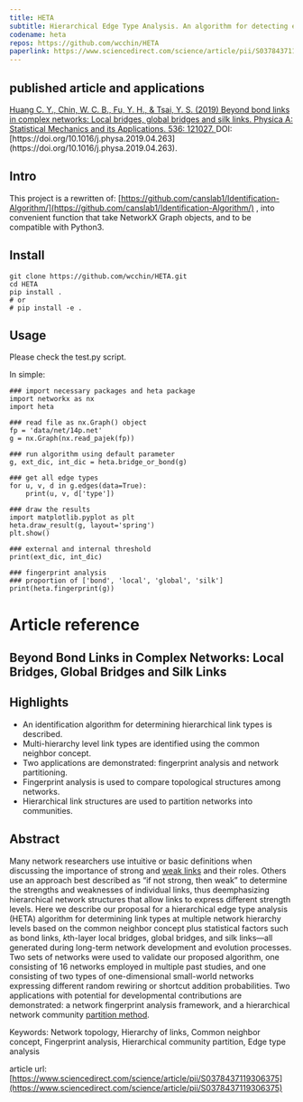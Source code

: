 ```yaml
---
title: HETA
subtitle: Hierarchical Edge Type Analysis. An algorithm for detecting edge types using common neighbor concept.
codename: heta
repos: https://github.com/wcchin/HETA
paperlink: https://www.sciencedirect.com/science/article/pii/S0378437119306375
---
```


## published article and applications

<a href="https://www.sciencedirect.com/science/article/pii/S0378437119306375" target="blank">
Huang C. Y., Chin, W. C. B., Fu, Y. H., & Tsai, Y. S. (2019) Beyond bond links in complex networks: Local bridges, global bridges and silk links. Physica A: Statistical Mechanics and its Applications. 536: 121027. </a>  
DOI: [https://doi.org/10.1016/j.physa.2019.04.263](https://doi.org/10.1016/j.physa.2019.04.263).


## Intro

This project is a rewritten of: [https://github.com/canslab1/Identification-Algorithm/](https://github.com/canslab1/Identification-Algorithm/) , into convenient function that take NetworkX Graph objects, and to be compatible with Python3.  

## Install


	git clone https://github.com/wcchin/HETA.git
	cd HETA
	pip install .
	# or 
	# pip install -e .


## Usage

Please check the test.py script.

In simple:

	
	### import necessary packages and heta package
	import networkx as nx
	import heta

	### read file as nx.Graph() object
	fp = 'data/net/14p.net'
	g = nx.Graph(nx.read_pajek(fp))

	### run algorithm using default parameter
	g, ext_dic, int_dic = heta.bridge_or_bond(g)

	### get all edge types
	for u, v, d in g.edges(data=True):
		print(u, v, d['type'])

	### draw the results
	import matplotlib.pyplot as plt
	heta.draw_result(g, layout='spring')
	plt.show()

	### external and internal threshold
	print(ext_dic, int_dic)

	### fingerprint analysis
	### proportion of ['bond', 'local', 'global', 'silk']
	print(heta.fingerprint(g))




# Article reference

## Beyond Bond Links in Complex Networks: Local Bridges, Global Bridges and Silk Links

## Highlights

- An identification algorithm for determining hierarchical link types is described.
- Multi-hierarchy level link types are identified using the common neighbor concept.
- Two applications are demonstrated: fingerprint analysis and network partitioning.
- Fingerprint analysis is used to compare topological structures among networks.
- Hierarchical link structures are used to partition networks into communities.

## Abstract

Many network researchers use intuitive or basic definitions when discussing the importance of strong and [weak links](https://www.sciencedirect.com/topics/physics-and-astronomy/weak-link) and their roles. Others use an approach best described as “if not strong, then weak” to determine the strengths and weaknesses of individual links, thus deemphasizing hierarchical network structures that allow links to express different strength levels. Here we describe our proposal for a hierarchical edge type analysis (HETA) algorithm for determining link types at multiple network hierarchy levels based on the common neighbor concept plus statistical factors such as bond links, *k*th-layer local bridges, global bridges, and silk links—all generated during long-term network development and evolution processes. Two sets of networks were used to validate our proposed algorithm, one consisting of 16 networks employed in multiple past studies, and one consisting of two types of one-dimensional small-world networks expressing different random rewiring or shortcut addition probabilities. Two applications with potential for developmental contributions are demonstrated: a network fingerprint analysis framework, and a hierarchical network community [partition method](https://www.sciencedirect.com/topics/mathematics/partition-method).

Keywords: Network topology, Hierarchy of links, Common neighbor concept, Fingerprint analysis, Hierarchical community partition, Edge type analysis


article url: [https://www.sciencedirect.com/science/article/pii/S0378437119306375](https://www.sciencedirect.com/science/article/pii/S0378437119306375)

